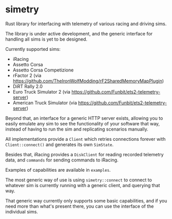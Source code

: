 # simetry

Rust library for interfacing with telemetry of various racing and driving sims.

The library is under active development, and the generic interface for
handling all sims is yet to be designed.

Currently supported sims:

* iRacing
* Assetto Corsa
* Assetto Corsa Competizione
* rFactor 2 (via https://github.com/TheIronWolfModding/rF2SharedMemoryMapPlugin)
* DiRT Rally 2.0
* Euro Truck Simulator 2 (via https://github.com/Funbit/ets2-telemetry-server)
* American Truck Simulator (via https://github.com/Funbit/ets2-telemetry-server)

Beyond that, an interface for a generic HTTP server exists, allowing you to easily emulate any sim
to see the functionality of your software that way, instead of having to run the sim and replicating
scenarios manually.

All implementations provide a `Client` which retries connections forever with `Client::connect()` and
generates its own `SimState`.

Besides that, iRacing provides a `DiskClient` for reading recorded telemetry data,
and `commands` for sending commands to iRacing.

Examples of capabilities are available in `examples`.

The most generic way of use is using `simetry::connect` to connect to whatever
sim is currently running with a generic client, and querying that way.

That generic way currently only supports some basic capabilities, and if you need more than what's
present there, you can use the interface of the individual sims.
